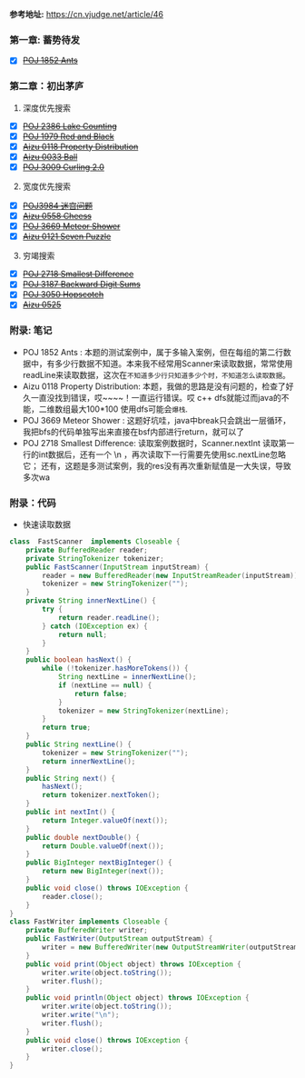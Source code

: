
**参考地址:** https://cn.vjudge.net/article/46
 
### 第一章: 蓄势待发
 - [X] [~~POJ 1852 Ants~~ ](https://cn.vjudge.net/problem/POJ-1852)
### 第二章：初出茅庐
1. 深度优先搜索
 - [X] [~~POJ 2386 Lake Counting~~](https://cn.vjudge.net/problem/POJ-2386)
 - [X] [~~POJ 1979 Red and Black~~](https://cn.vjudge.net/problem/POJ-1979)
 - [X] [~~Aizu 0118 Property Distribution~~](https://cn.vjudge.net/problem/Aizu-0118)
 - [X] [~~Aizu 0033 Ball~~](https://cn.vjudge.net/problem/Aizu-0033)
 - [X] [~~POJ 3009 Curling 2.0~~](https://cn.vjudge.net/problem/POJ-3009)
2. 宽度优先搜索
 - [X] [~~POJ3984 迷宫问题~~](https://cn.vjudge.net/problem/POJ-3984)
 - [X] [~~Aizu 0558 Cheess~~](https://cn.vjudge.net/problem/Aizu-0558)
 - [X] [~~POJ 3669 Meteor Shower~~](https://cn.vjudge.net/problem/POJ-3669#author=s19435631)
 - [X] [~~Aizu 0121 Seven Puzzle~~](https://cn.vjudge.net/problem/Aizu-0121)
3. 穷竭搜索
 - [X] [~~POJ 2718 Smallest Difference~~](https://cn.vjudge.net/problem/POJ-2718#author=s19435631)
 - [X] [~~POJ 3187 Backward Digit Sums~~](https://cn.vjudge.net/problem/POJ-3187)
 - [X] [~~POJ 3050 Hopscotch~~](https://cn.vjudge.net/problem/POJ-3050)
 - [X] [~~Aizu 0525~~](https://cn.vjudge.net/problem/Aizu-0525)
 
### 附录: 笔记
- POJ 1852 Ants : 
  本题的测试案例中，属于多输入案例，但在每组的第二行数据中，有多少行数据不知道。本来我不经常用Scanner来读取数据，常常使用readLine来读取数据，这次在`不知道多少行只知道多少个时，不知道怎么读取数据`。 
- Aizu 0118 Property Distribution:
  本题，我做的思路是没有问题的，检查了好久一直没找到错误，哎~~~~！一直运行错误。哎 c++ dfs就能过而java的不能，二维数组最大100*100
  使用dfs可能会`爆栈`.
- POJ 3669 Meteor Shower :
  这题好坑哇，java中break只会跳出一层循环，我把bfs的代码单独写出来直接在bsf内部进行return，就可以了
- POJ 2718 Smallest Difference:
  读取案例数据时，Scanner.nextInt 读取第一行的int数据后，还有一个 \n ，再次读取下一行需要先使用sc.nextLine忽略它；
  还有，这题是多测试案例，我的res没有再次重新赋值是一大失误，导致多次wa
### 附录：代码
 - 快速读取数据
```java
class  FastScanner  implements Closeable {
    private BufferedReader reader;
    private StringTokenizer tokenizer;
    public FastScanner(InputStream inputStream) {
        reader = new BufferedReader(new InputStreamReader(inputStream));
        tokenizer = new StringTokenizer("");
    }
    private String innerNextLine() {
        try {
            return reader.readLine();
        } catch (IOException ex) {
            return null;
        }
    }
    public boolean hasNext() {
        while (!tokenizer.hasMoreTokens()) {
            String nextLine = innerNextLine();
            if (nextLine == null) {
                return false;
            }
            tokenizer = new StringTokenizer(nextLine);
        }
        return true;
    }
    public String nextLine() {
        tokenizer = new StringTokenizer("");
        return innerNextLine();
    }
    public String next() {
        hasNext();
        return tokenizer.nextToken();
    }
    public int nextInt() {
        return Integer.valueOf(next());
    }
    public double nextDouble() {
        return Double.valueOf(next());
    }
    public BigInteger nextBigInteger() {
        return new BigInteger(next());
    }
    public void close() throws IOException {
        reader.close();
    }
}
class FastWriter implements Closeable {
    private BufferedWriter writer;
    public FastWriter(OutputStream outputStream) {
        writer = new BufferedWriter(new OutputStreamWriter(outputStream));
    }
    public void print(Object object) throws IOException {
        writer.write(object.toString());
        writer.flush();
    }
    public void println(Object object) throws IOException {
        writer.write(object.toString());
        writer.write("\n");
        writer.flush();
    }
    public void close() throws IOException {
        writer.close();
    }
}
```
 